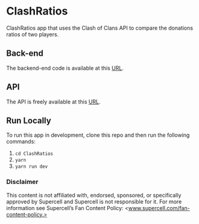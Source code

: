 # ClashRatios

ClashRatios app that uses the Clash of Clans API to compare the donations ratios of two players.

## Back-end

The backend-end code is available at this [URL](https://github.com/TinoMuzambi/ClashRatiosServer).

## API

The API is freely available at this [URL](https://developer.clashofclans.com/).

## Run Locally

To run this app in development, clone this repo and then run the following commands:

1. `cd ClashRatios`
2. `yarn`
3. `yarn run dev`

### Disclaimer

This content is not affiliated with, endorsed, sponsored, or specifically approved by Supercell and Supercell is not responsible for it. For more information see Supercell’s Fan Content Policy: <www.supercell.com/fan-content-policy.>
